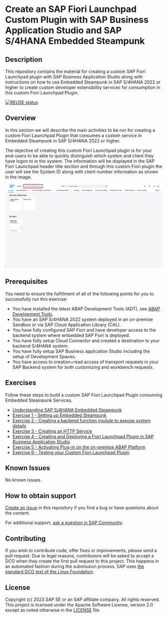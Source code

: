 # Create an SAP Fiori Launchpad Custom Plugin with SAP Business Application Studio and SAP S/4HANA Embedded Steampunk

## Description

This repository contains the material for creating a custom SAP Fiori Launchpad plugin with SAP Business Application Studio along with instructions on how to use Embedded Steampunk in SAP S/4HANA 2022 or higher to create custom developer extensibility services for consumption in this custom Fiori Launchpad Plugin.  

[![REUSE status](https://api.reuse.software/badge/github.com/SAP-samples/fiori-custom-plugin-abap)](https://api.reuse.software/info/github.com/SAP-samples/fiori-custom-plugin-abap)

## Overview

In this section we will describe the main activities to be run for creating a custom Fiori Launchpad Plugin that consumes a custom service in Embedded Steampunk in SAP S/4HANA 2022 or higher.

The objective of creating this custom Fiori Launchpad plugin is for your end-users to be able to quickly distinguish which system and client they have logon to in the system. The information will be displayed in the SAP Fiori Launchpad header title section and through this custom Fiori plugin the user will see the System ID along with client number information as shown in the image.

![Plugin Overview](images/overview.png)

## Prerequisites

You need to ensure the fulfillment of all of the following points for you to successfully run this exercise:

* You have installed the _latest_ ABAP Development Tools (ADT), see [ABAP Development Tools](https://tools.hana.ondemand.com/#abap).
* You have an SAP S/4HANA 2022 system deployed in an on-premise Sandbox or via SAP Cloud Application Library (CAL).
* You have fully configured SAP Fiori and have developer access to the backend system where embedded SAP Fiori is deployed.
* You have fully setup Cloud Connector and created a destination to your backend S/4HANA system.
* You have fully setup SAP Business application Studio including the setup of Development Spaces.
* You have access to creation+read access of transport requests in your SAP Backend system for both customizing and workbench requests.

## Exercises

Follow these steps to build a custom SAP Fiori Launchpad Plugin consuming Embedded Steampunk Services.
- [Understanding SAP S/4HANA Embedded Steampunk](exercises/ex_0/)
- [Exercise 1 - Setting up Embedded Steampunk](exercises/ex_1/)
- [Exercise 2 - Creating a backend function module to expose system details](exercises/ex_2/)
- [Exercise 3 - Creating an HTTP Service](exercises/ex_3/)
- [Exercise 4 - Creating and Deploying a Fiori Launchpad Plugin in SAP Business Application Studio](exercises/ex_4/)
- [Exercise 5 - Activating Plug-in on the on-premise ABAP Platform](exercises/ex_5/)
- [Exercise 6 - Testing your Custom Fiori Launchpad Plugin](exercises/ex_6/)

## Known Issues
No known issues.

## How to obtain support
[Create an issue](https://github.com/SAP-samples/<repository-name>/issues) in this repository if you find a bug or have questions about the content.

For additional support, [ask a question in SAP Community](https://answers.sap.com/questions/ask.html).

## Contributing
If you wish to contribute code, offer fixes or improvements, please send a pull request. Due to legal reasons, contributors will be asked to accept a DCO when they create the first pull request to this project. This happens in an automated fashion during the submission process. SAP uses [the standard DCO text of the Linux Foundation](https://developercertificate.org/).

## License
Copyright (c) 2023 SAP SE or an SAP affiliate company. All rights reserved. This project is licensed under the Apache Software License, version 2.0 except as noted otherwise in the [LICENSE](LICENSE) file.
